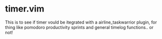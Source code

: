 timer.vim
=========
This is to see if timer vould be itegrated with a airline_taskwarrior plugin, for thing like pomodoro productivity sprints and general timelog functions.. or not!
